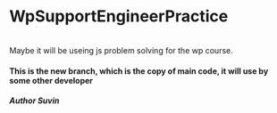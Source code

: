 # WpSupportEngineerPractice
<br>Maybe it will be useing js problem solving for the wp course.
<br><h4>This is the new branch, which is the copy of main code, it will use by some other developer</h4>
<h5>Author Suvin</h5>